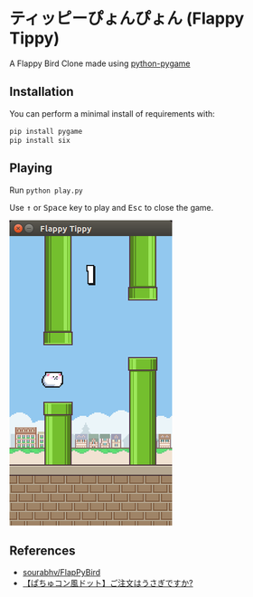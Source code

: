 # ティッピーぴょんぴょん (Flappy Tippy)

A Flappy Bird Clone made using [python-pygame](http://www.pygame.org)

## Installation

You can perform a minimal install of requirements with:

```
pip install pygame
pip install six
```

## Playing

Run `python play.py`

Use <kbd>&uarr;</kbd> or <kbd>Space</kbd> key to play and <kbd>Esc</kbd> to close the game.

![Flappy Tippy](screenshot.png)

## References

- [sourabhv/FlapPyBird](https://github.com/sourabhv/FlapPyBird)
- [【ぱちゅコン風ドット】ご注文はうさぎですか?](http://seiga.nicovideo.jp/seiga/im4119007)
